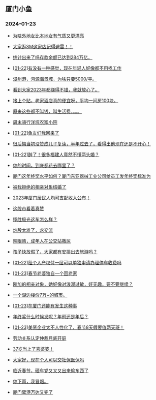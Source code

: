 ## 厦门小鱼 
### 2024-01-23

+ [为啥外地女比本地女有气质又更漂亮](http://bbs.xmfish.com/read-htm-tid-18138836.html)

+ [大家逛SM这家店记得避雷！！](http://bbs.xmfish.com/read-htm-tid-18138797.html)

+ [统计出来了吗存款余额已达到284万亿。](http://bbs.xmfish.com/read-htm-tid-18138849.html)

+ [[01-22]有没有一种感觉，现在年轻人好像都不用找工作](http://bbs.xmfish.com/read-htm-tid-18138957.html)

+ [漳州港，鸿源海景城，为啥只要5000/平。](http://bbs.xmfish.com/read-htm-tid-18139003.html)

+ [看到大家2023年都赚得不错，我就放心了。](http://bbs.xmfish.com/read-htm-tid-18138974.html)

+ [接上个贴，老家酒店真的便宜呀，平均一间房100块。](http://bbs.xmfish.com/read-htm-tid-18139010.html)

+ [原来这些都不叫钱，叫生活费。。。。](http://bbs.xmfish.com/read-htm-tid-18138994.html)

+ [周末骑行洋坑农家小院](http://bbs.xmfish.com/read-htm-tid-18139023.html)

+ [[01-22]鱼友们我回来了](http://bbs.xmfish.com/read-htm-tid-18138862.html)

+ [很后悔当初没赞成儿子复读，半年过去了，看得出他现在还是不开心！](http://bbs.xmfish.com/read-htm-tid-18139096.html)

+ [[01-22]醉了！很多福建人竟然不懂两头婚？](http://bbs.xmfish.com/read-htm-tid-18139233.html)

+ [你的时间，到底都花去哪里了？](http://bbs.xmfish.com/read-htm-tid-18138985.html)

+ [厦门这年终奖水平如何？厦门东亚器械工业公司给员工发年终奖标准为](http://bbs.xmfish.com/read-htm-tid-18139176.html)

+ [被我拒绝的相亲对象结婚了](http://bbs.xmfish.com/read-htm-tid-18139157.html)

+ [2023年厦门居民人均可支配收入公布！](http://bbs.xmfish.com/read-htm-tid-18139036.html)

+ [这股市看着真赞](http://bbs.xmfish.com/read-htm-tid-18139054.html)

+ [揽胜极光这车怎么样？](http://bbs.xmfish.com/read-htm-tid-18139153.html)

+ [炒股太难了，求交流](http://bbs.xmfish.com/read-htm-tid-18139247.html)

+ [辣眼睛，成年人在公交站撒尿](http://bbs.xmfish.com/read-htm-tid-18139282.html)

+ [孩子快放假了，大家都有安排出去旅游吗？](http://bbs.xmfish.com/read-htm-tid-18139123.html)

+ [[01-22]租个人产权付一层可以单独申请办理停车收费吗](http://bbs.xmfish.com/read-htm-tid-18139085.html)

+ [[01-23]春节老婆独自一个回老家](http://bbs.xmfish.com/read-htm-tid-18139330.html)

+ [刚加的相亲对象，她好像对浪漫过敏，好无趣，要不要继续？](http://bbs.xmfish.com/read-htm-tid-18139296.html)

+ [一个湖边楼价7万+的城市。](http://bbs.xmfish.com/read-htm-tid-18139257.html)

+ [[01-23]在厦门还能有发生这种事](http://bbs.xmfish.com/read-htm-tid-18139334.html)

+ [年终奖什么时候发呢？年前还是年后？](http://bbs.xmfish.com/read-htm-tid-18139191.html)

+ [[01-23]美资企业太不人性化了，春节8天假要值两天班！](http://bbs.xmfish.com/read-htm-tid-18139476.html)

+ [劳动关系认定仲裁月底开庭](http://bbs.xmfish.com/read-htm-tid-18139218.html)

+ [37岁当上了喜婆婆！](http://bbs.xmfish.com/read-htm-tid-18139388.html)

+ [大家好，现在个人可以交社保医保吗](http://bbs.xmfish.com/read-htm-tid-18139254.html)

+ [临近春节，砸车党又又又出来偷东西了](http://bbs.xmfish.com/read-htm-tid-18139356.html)

+ [你下雨，我冒烟。](http://bbs.xmfish.com/read-htm-tid-18139339.html)

+ [厦门鹭港万达又完了](http://bbs.xmfish.com/read-htm-tid-18139573.html)

